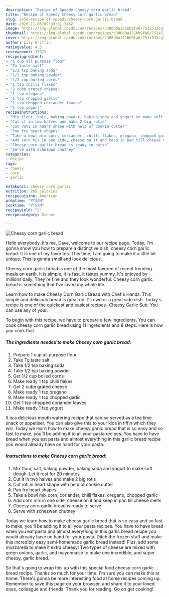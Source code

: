 ```yaml
---
description: "Recipe of Speedy Cheesy corn garlic bread"
title: "Recipe of Speedy Cheesy corn garlic bread"
slug: 2456-recipe-of-speedy-cheesy-corn-garlic-bread
date: 2020-11-06T09:33:31.346Z
image: https://img-global.cpcdn.com/recipes/c306d0a171bb9fa6/751x532cq70/cheesy-corn-garlic-bread-recipe-main-photo.jpg
thumbnail: https://img-global.cpcdn.com/recipes/c306d0a171bb9fa6/751x532cq70/cheesy-corn-garlic-bread-recipe-main-photo.jpg
cover: https://img-global.cpcdn.com/recipes/c306d0a171bb9fa6/751x532cq70/cheesy-corn-garlic-bread-recipe-main-photo.jpg
author: Lily Griffin
ratingvalue: 4.3
reviewcount: 37623
recipeingredient:
- "1 cup all purpose flour"
- "To taste salt"
- "1/2 tsp baking soda"
- "1/2 tsp baking powder"
- "1/2 cup boiled corns"
- "1 tsp chilli flakes"
- "2 cube grated cheese"
- "1 tsp oregano"
- "1 tsp chopped garlic"
- "1 tsp chopped coriander leaves"
- "1 tsp yogurt"
recipeinstructions:
- "Mix flour, salt, baking powder, baking soda and yogurt to make soft dough. Let it rest for 20 minutes"
- "Cut it in two halves and make 2 big rotis"
- "Cut roti in heart shape with help of cookie cutter"
- "Pan fry heart shapes"
- "Take a bowl mix corn, coriander, chilli flakes, oregano, chopped garlic"
- "Add corn mix in one side, cheese on it and keep in pan till cheese melts"
- "Cheesy corn garlic bread is ready to serve"
- "Serve with schezwan chutney"
categories:
- Recipe
tags:
- cheesy
- corn
- garlic

katakunci: cheesy corn garlic 
nutrition: 265 calories
recipecuisine: American
preptime: "PT34M"
cooktime: "PT57M"
recipeyield: "2"
recipecategory: Dinner

---
```



![Cheesy corn garlic bread](https://img-global.cpcdn.com/recipes/c306d0a171bb9fa6/751x532cq70/cheesy-corn-garlic-bread-recipe-main-photo.jpg)

Hello everybody, it's me, Dave, welcome to our recipe page. Today, I'm gonna show you how to prepare a distinctive dish, cheesy corn garlic bread. It is one of my favorites. This time, I am going to make it a little bit unique. This is gonna smell and look delicious.

Cheesy corn garlic bread is one of the most favored of recent trending meals on earth. It is simple, it is fast, it tastes yummy. It's enjoyed by millions daily. They're fine and they look wonderful. Cheesy corn garlic bread is something that I've loved my whole life.

Learn how to make Cheesy Corn Garlic Bread with Chef&#39;s Hands. This simple and delicious bread is great on it&#39;s own or a great side dish. Today`s recipe is one of the quickest and easiest recipes- Cheesy Garlic Sub. You can use any of your.


To begin with this recipe, we have to prepare a few ingredients. You can cook cheesy corn garlic bread using 11 ingredients and 8 steps. Here is how you cook that.

<!--inarticleads1-->

##### The ingredients needed to make Cheesy corn garlic bread:

1. Prepare 1 cup all purpose flour
1. Take To taste salt
1. Take 1/2 tsp baking soda
1. Take 1/2 tsp baking powder
1. Get 1/2 cup boiled corns
1. Make ready 1 tsp chilli flakes
1. Get 2 cube grated cheese
1. Make ready 1 tsp oregano
1. Make ready 1 tsp chopped garlic
1. Get 1 tsp chopped coriander leaves
1. Make ready 1 tsp yogurt


It is a delicious mouth watering recipe that can be served as a tea time snack or appetiser. You can also give this to your kids in tiffin which they will. Today we learn how to make cheesy garlic bread that is so easy and so fast to make, you&#39;ll be adding it to all your pasta recipes. You have to have bread when you eat pasta and almost everything in this garlic bread recipe you would already have on hand for your pasta. 

<!--inarticleads2-->

##### Instructions to make Cheesy corn garlic bread:

1. Mix flour, salt, baking powder, baking soda and yogurt to make soft dough. Let it rest for 20 minutes
1. Cut it in two halves and make 2 big rotis
1. Cut roti in heart shape with help of cookie cutter
1. Pan fry heart shapes
1. Take a bowl mix corn, coriander, chilli flakes, oregano, chopped garlic
1. Add corn mix in one side, cheese on it and keep in pan till cheese melts
1. Cheesy corn garlic bread is ready to serve
1. Serve with schezwan chutney


Today we learn how to make cheesy garlic bread that is so easy and so fast to make, you&#39;ll be adding it to all your pasta recipes. You have to have bread when you eat pasta and almost everything in this garlic bread recipe you would already have on hand for your pasta. Ditch the frozen stuff and make this incredibly easy semi-homemade garlic bread instead! Plus, add some mozzarella to make it extra cheesy! Two types of cheese are mixed with green onions, garlic, and mayonnaise to make one incredible, and super cheesy, garlic bread. 

So that's going to wrap this up with this special food cheesy corn garlic bread recipe. Thanks so much for your time. I'm sure you can make this at home. There's gonna be more interesting food at home recipes coming up. Remember to save this page on your browser, and share it to your loved ones, colleague and friends. Thank you for reading. Go on get cooking!

